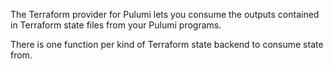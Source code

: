 The Terraform provider for Pulumi lets you consume the outputs
contained in Terraform state files from your Pulumi programs.

There is one function per kind of Terraform state backend to consume state from.
